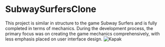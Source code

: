 # SubwaySurfersClone
This project is similar in structure to the game Subway Surfers and is fully completed in terms of mechanics. During the development process, the primary focus was on creating the game mechanics comprehensively, with less emphasis placed on user interface design.
![Kapak]("(https://github.com/ErenAtasun/SubwaySurfersClone/blob/main/Assets/Character/textures/Ekran%20görüntüsü%202024-10-28%20001912.png)")
